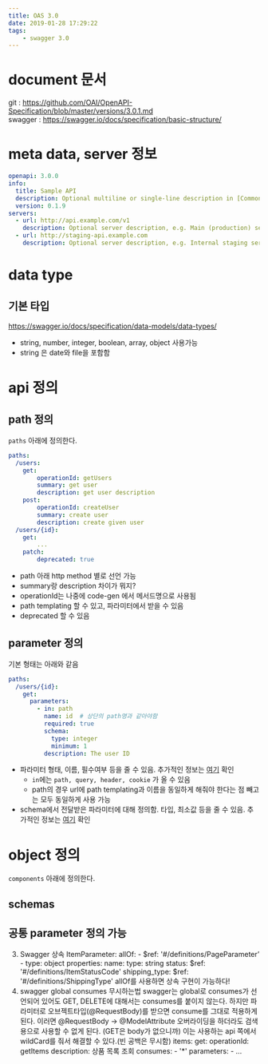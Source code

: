 ```yaml
---
title: OAS 3.0
date: 2019-01-28 17:29:22
tags:
    - swagger 3.0
---
```


# document 문서  
git : <https://github.com/OAI/OpenAPI-Specification/blob/master/versions/3.0.1.md>  
swagger : <https://swagger.io/docs/specification/basic-structure/>  


# meta data, server 정보  
```yml
openapi: 3.0.0
info:
  title: Sample API
  description: Optional multiline or single-line description in [CommonMark](http://commonmark.org/help/) or HTML.
  version: 0.1.9
servers:
  - url: http://api.example.com/v1
    description: Optional server description, e.g. Main (production) server
  - url: http://staging-api.example.com
    description: Optional server description, e.g. Internal staging server for testing
```

# data type  
## 기본 타입  
<https://swagger.io/docs/specification/data-models/data-types/>  
- string, number, integer, boolean, array, object 사용가능  
- string 은 date와 file을 포함함

## 

# api 정의  
## path 정의  
`paths` 아래에 정의한다.  

```yml
paths:
  /users:
    get:
        operationId: getUsers
        summary: get user
        description: get user description
    post:
        operationId: createUser
        summary: create user
        description: create given user
  /users/{id}:
    get:
        ...
    patch:
        deprecated: true
```

- path 아래 http method 별로 선언 가능
- summary랑 description 차이가 뭐지?  
- operationId는 나중에 code-gen 에서 메서드명으로 사용됨  
- path templating 할 수 있고, 파라미터에서 받을 수 있음  
- deprecated 할 수 있음  

## parameter 정의  
기본 형태는 아래와 같음  

```yml
paths:
  /users/{id}:
    get:
      parameters:
        - in: path
          name: id  # 상단의 path명과 같아야함
          required: true
          schema:
            type: integer
            minimum: 1
          description: The user ID
```

- 파라미터 형태, 이름, 필수여부 등을 줄 수 있음. 추가적인 정보는 [여기](https://github.com/OAI/OpenAPI-Specification/blob/master/versions/3.0.1.md#parameterObject) 확인  
    - `in`에는 `path, query, header, cookie` 가 올 수 있음  
    - path의 경우 url에 path templating과 이름을 동일하게 해줘야 한다는 점 빼고는 모두 동일하게 사용 가능  
- schema에서 전달받은 파라미터에 대해 정의함. 타입, 최소값 등을 줄 수 있음. 추가적인 정보는 [여기](https://github.com/OAI/OpenAPI-Specification/blob/master/versions/3.0.1.md#schemaObject) 확인  


# object 정의  
`components` 아래에 정의한다.  

## schemas
## 공통 parameter 정의 가능


3. Swagger 상속
ItemParameter:
    allOf:
        - $ref: '#/definitions/PageParameter’
        - type: object
          properties:
              name:
                  type: string
              status:
                  $ref: '#/definitions/ItemStatusCode'
              shipping_type:
                  $ref: '#/definitions/ShippingType'
allOf를 사용하면 상속 구현이 가능하다!
4. swagger global consumes 무시하는법
swagger는 global로 consumes가 선언되어 있어도 GET, DELETE에 대해서는 consumes를 붙이지 않는다.
하지만 파라미터로 오브젝트타입(@RequestBody)를 받으면 consume를 그대로 적용하게 된다.
이러면 @RequestBody -> @ModelAttribute 오버라이딩을 하더라도 검색용으로 사용할 수 없게 된다. (GET은 body가 없으니까)
이는 사용하는 api 쪽에서 wildCard를 줘서 해결할 수 있다.(빈 공백은 무시함)
items:
    get:
        operationId: getItems
        description: 상품 목록 조회
        consumes:
            - '*'
     parameters:
            - ...

<!-- more -->